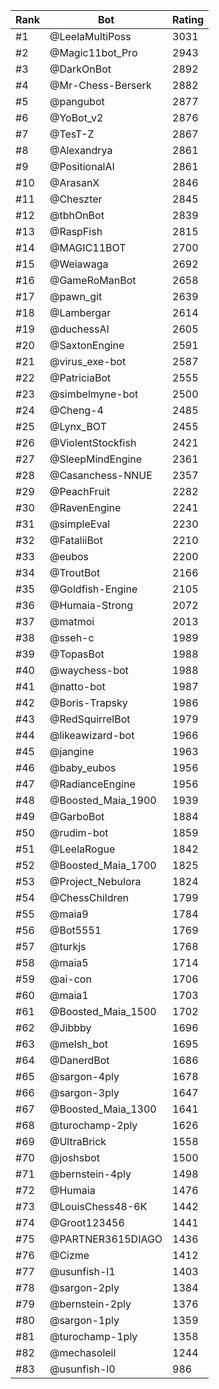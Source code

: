 Rank|Bot|Rating
---|---|---
#1|@LeelaMultiPoss|3031
#2|@Magic11bot_Pro|2943
#3|@DarkOnBot|2892
#4|@Mr-Chess-Berserk|2882
#5|@pangubot|2877
#6|@YoBot_v2|2876
#7|@TesT-Z|2867
#8|@Alexandrya|2861
#9|@PositionalAI|2861
#10|@ArasanX|2846
#11|@Cheszter|2845
#12|@tbhOnBot|2839
#13|@RaspFish|2815
#14|@MAGIC11BOT|2700
#15|@Weiawaga|2692
#16|@GameRoManBot|2658
#17|@pawn_git|2639
#18|@Lambergar|2614
#19|@duchessAI|2605
#20|@SaxtonEngine|2591
#21|@virus_exe-bot|2587
#22|@PatriciaBot|2555
#23|@simbelmyne-bot|2500
#24|@Cheng-4|2485
#25|@Lynx_BOT|2455
#26|@ViolentStockfish|2421
#27|@SleepMindEngine|2361
#28|@Casanchess-NNUE|2357
#29|@PeachFruit|2282
#30|@RavenEngine|2241
#31|@simpleEval|2230
#32|@FataliiBot|2210
#33|@eubos|2200
#34|@TroutBot|2166
#35|@Goldfish-Engine|2105
#36|@Humaia-Strong|2072
#37|@matmoi|2013
#38|@sseh-c|1989
#39|@TopasBot|1988
#40|@waychess-bot|1988
#41|@natto-bot|1987
#42|@Boris-Trapsky|1986
#43|@RedSquirrelBot|1979
#44|@likeawizard-bot|1966
#45|@jangine|1963
#46|@baby_eubos|1956
#47|@RadianceEngine|1956
#48|@Boosted_Maia_1900|1939
#49|@GarboBot|1884
#50|@rudim-bot|1859
#51|@LeelaRogue|1842
#52|@Boosted_Maia_1700|1825
#53|@Project_Nebulora|1824
#54|@ChessChildren|1799
#55|@maia9|1784
#56|@Bot5551|1769
#57|@turkjs|1768
#58|@maia5|1714
#59|@ai-con|1706
#60|@maia1|1703
#61|@Boosted_Maia_1500|1702
#62|@Jibbby|1696
#63|@melsh_bot|1695
#64|@DanerdBot|1686
#65|@sargon-4ply|1678
#66|@sargon-3ply|1647
#67|@Boosted_Maia_1300|1641
#68|@turochamp-2ply|1626
#69|@UltraBrick|1558
#70|@joshsbot|1500
#71|@bernstein-4ply|1498
#72|@Humaia|1476
#73|@LouisChess48-6K|1442
#74|@Groot123456|1441
#75|@PARTNER3615DIAGO|1436
#76|@Cizme|1412
#77|@usunfish-l1|1403
#78|@sargon-2ply|1384
#79|@bernstein-2ply|1376
#80|@sargon-1ply|1359
#81|@turochamp-1ply|1358
#82|@mechasoleil|1244
#83|@usunfish-l0|986
